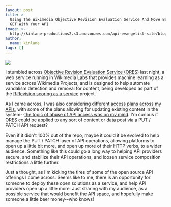 ```yaml
---
layout: post
title: >-
  Using The Wikimedia Objective Revision Evaluation Service And Move Beyond Just
  GET With Your API
image: >-
  http://kinlane-productions2.s3.amazonaws.com/api-evangelist-site/blog/Objective_Revision_Evaluation_Service_logo.svg.png
author:
  name: kinlane
tags: []
---
```

[![](http://kinlane-productions2.s3.amazonaws.com/api-evangelist-site/blog/Objective_Revision_Evaluation_Service_logo.svg.png)](https://meta.wikimedia.org/wiki/Objective_Revision_Evaluation_Service)

I stumbled across [Objective Revision Evaluation Service (ORES)](https://meta.wikimedia.org/wiki/Objective_Revision_Evaluation_Service) last night, a web service running in Wikimedia Labs that provides machine learning as a service across Wikimedia Projects, and is designed to help automate vandalism detection and removal for content, being developed as part of the [R:Revision scoring as a service](https://meta.wikimedia.org/wiki/Research:Revision_scoring_as_a_service "Research:Revision scoring as a service") project.

As I came across, I was also considering [different access plans across my APIs](http://plans.apievangelist.com/), with some of the plans allowing for updating existing content in the system--[the topic of abuse of API access was on my mind](http://apievangelist.com/2015/11/29/the-bad-actors-on-both-sides-of-the-api-fence/). I'm curious if ORES could be applied to any sort of content or data post via a PUT / PATCH API request?

Even if it didn't 100% out of the repo, maybe it could it be evolved to help manage the PUT / PATCH layer of API operations, allowing platforms to open up a little bit more, and open up more of their HTTP verbs, to a wider audience. Something like this could go a long way to helping API providers secure, and stabilize their API operations, and loosen service composition restrictions a little further.

Just a thought, as I'm kicking the tires of some of the open source API offerings I come across. Seems like to me, there is an opportunity for someone to deploy these open solutions as a service, and help API providers open up a little more. Just sharing with my audience, as a possible service that would benefit the API space, and hopefully make someone a little beer money--who knows!